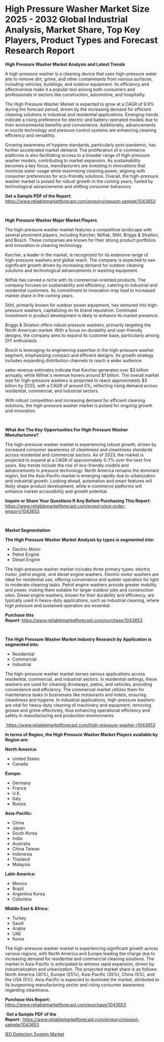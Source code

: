 <p><h1>High Pressure Washer Market Size 2025 - 2032 Global Industrial Analysis, Market Share, Top Key Players, Product Types and Forecast Research Report</h1></p><p><strong>High Pressure Washer Market Analysis and Latest Trends</strong></p>
<p><p>A high-pressure washer is a cleaning device that uses high-pressure water jets to remove dirt, grime, and other contaminants from various surfaces, including vehicles, buildings, and outdoor equipment. Its efficiency and effectiveness make it a popular tool among both consumers and professionals in sectors like construction, automotive, and hospitality.</p><p>The High Pressure Washer Market is expected to grow at a CAGR of 9.9% during the forecast period, driven by the increasing demand for efficient cleaning solutions in industrial and residential applications. Emerging trends indicate a rising preference for electric and battery-operated models due to their environmental benefits and convenience. Additionally, advancements in nozzle technology and pressure control systems are enhancing cleaning efficiency and versatility.</p><p>Growing awareness of hygiene standards, particularly post-pandemic, has further accelerated market demand. The proliferation of e-commerce platforms is also facilitating access to a broader range of high-pressure washer models, contributing to market expansion. As sustainability becomes a key focus, manufacturers are investing in innovations that minimize water usage while maximizing cleaning power, aligning with consumer preferences for eco-friendly solutions. Overall, the high-pressure washer market is poised for robust growth in the coming years, fueled by technological advancements and shifting consumer behaviors.</p></p>
<p><strong>Get a Sample PDF of the Report:&nbsp;</strong> <a href="https://www.reliablemarketforecast.com/enquiry/request-sample/1043653?utm_campaign=1108&utm_medium=2&utm_source=Github&utm_content=ia&utm_term=16022025&utm_id=high-pressure-washer">https://www.reliablemarketforecast.com/enquiry/request-sample/1043653</a></p>
<p>&nbsp;</p>
<p><strong>High Pressure Washer Major Market Players</strong></p>
<p><p>The high-pressure washer market features a competitive landscape with several prominent players, including Karcher, Nilfisk, Stihl, Briggs & Stratton, and Bosch. These companies are known for their strong product portfolios and innovation in cleaning technology.</p><p>Karcher, a leader in the market, is recognized for its extensive range of high-pressure washers and global reach. The company is expected to see significant growth driven by increasing demand for outdoor cleaning solutions and technological advancements in washing equipment.</p><p>Nilfisk has carved a niche with its commercial-oriented products. The company focuses on sustainability and efficiency, catering to industrial and residential customers. Its commitment to innovation may lead to increased market share in the coming years.</p><p>Stihl, primarily known for outdoor power equipment, has ventured into high-pressure washers, capitalizing on its brand reputation. Continued investment in product development is likely to enhance its market presence.</p><p>Briggs & Stratton offers robust pressure washers, primarily targeting the North American market. With a focus on durability and user-friendly designs, the company aims to expand its customer base, particularly among DIY enthusiasts.</p><p>Bosch is leveraging its engineering expertise in the high-pressure washer segment, emphasizing compact and efficient designs. Its growth strategy includes expanding distribution channels to reach a wider audience.</p><p> sales revenue estimates indicate that Karcher generates over $3 billion annually, while Nilfisk's revenue hovers around $1 billion. The overall market size for high-pressure washers is projected to reach approximately $3 billion by 2025, with a CAGR of around 5%, reflecting rising demand across residential, commercial, and industrial sectors.</p><p>With robust competition and increasing demand for efficient cleaning solutions, the high-pressure washer market is poised for ongoing growth and innovation.</p></p>
<p>&nbsp;</p>
<p><strong>What Are The Key Opportunities For High Pressure Washer Manufacturers?</strong></p>
<p><p>The high-pressure washer market is experiencing robust growth, driven by increased consumer awareness of cleanliness and cleanliness standards across residential and commercial sectors. As of 2023, the market is projected to expand at a CAGR of approximately 5-7% over the next five years. Key trends include the rise of eco-friendly models and advancements in pressure technology. North America remains the dominant region, but the Asia-Pacific market is emerging rapidly due to urbanization and industrial growth. Looking ahead, automation and smart features will likely shape product development, while e-commerce platforms will enhance market accessibility and growth potential.</p></p>
<p><strong>Inquire or Share Your Questions If Any Before Purchasing This Report:</strong> <a href="https://www.reliablemarketforecast.com/enquiry/pre-order-enquiry/1043653?utm_campaign=1108&utm_medium=2&utm_source=Github&utm_content=ia&utm_term=16022025&utm_id=high-pressure-washer">https://www.reliablemarketforecast.com/enquiry/pre-order-enquiry/1043653</a></p>
<p>&nbsp;</p>
<p><strong>Market Segmentation</strong></p>
<p><strong>The High Pressure Washer Market Analysis by types is segmented into:</strong></p>
<p><ul><li>Electric Motor</li><li>Petrol Engine</li><li>Diesel Engine</li></ul></p>
<p><p>The high-pressure washer market includes three primary types: electric motor, petrol engine, and diesel engine washers. Electric motor washers are ideal for residential use, offering convenience and quieter operation for light to moderate cleaning tasks. Petrol engine washers provide greater mobility and power, making them suitable for larger outdoor jobs and construction sites. Diesel engine washers, known for their durability and efficiency, are typically used in heavy-duty applications, such as industrial cleaning, where high pressure and sustained operation are essential.</p></p>
<p><strong>Purchase this Report:&nbsp;</strong><a href="https://www.reliablemarketforecast.com/purchase/1043653?utm_campaign=1108&utm_medium=2&utm_source=Github&utm_content=ia&utm_term=16022025&utm_id=high-pressure-washer">https://www.reliablemarketforecast.com/purchase/1043653</a></p>
<p>&nbsp;</p>
<p><strong>The High Pressure Washer Market Industry Research by Application is segmented into:</strong></p>
<p><ul><li>Residential</li><li>Commercial</li><li>Industrial</li></ul></p>
<p><p>The high-pressure washer market serves various applications across residential, commercial, and industrial sectors. In residential settings, these washers are used for cleaning driveways, patios, and vehicles, providing convenience and efficiency. The commercial market utilizes them for maintenance tasks in businesses like restaurants and hotels, ensuring cleanliness and hygiene. In industrial applications, high-pressure washers are vital for heavy-duty cleaning of machinery and equipment, removing grease and grime effectively, thus enhancing operational efficiency and safety in manufacturing and production environments.</p></p>
<p><a href="https://www.reliablemarketforecast.com/high-pressure-washer-r1043653?utm_campaign=1108&utm_medium=2&utm_source=Github&utm_content=ia&utm_term=16022025&utm_id=high-pressure-washer">&nbsp;https://www.reliablemarketforecast.com/high-pressure-washer-r1043653</a></p>
<p><strong>In terms of Region, the High Pressure Washer Market Players available by Region are:</strong></p>
<p>
    <p> <strong> North America: </strong>
        <ul>
            <li>United States</li>
            <li>Canada</li>
        </ul>
        </p> 
    <p> <strong> Europe: </strong>
        <ul>
            <li>Germany</li>
            <li>France</li>
            <li>U.K.</li>
            <li>Italy</li>
            <li>Russia</li>
        </ul>
        </p> 
    <p> <strong> Asia-Pacific: </strong>
        <ul>
            <li>China</li>
            <li>Japan</li>
            <li>South Korea</li>
            <li>India</li>
            <li>Australia</li>
            <li>China Taiwan</li>
            <li>Indonesia</li>
            <li>Thailand</li>
            <li>Malaysia</li>
        </ul>
        </p> 
    <p> <strong> Latin America: </strong>
        <ul>
            <li>Mexico</li>
            <li>Brazil</li>
            <li>Argentina Korea</li>
            <li>Colombia</li>
        </ul>
        </p> 
    <p> <strong> Middle East & Africa: </strong>
        <ul>
            <li>Turkey</li>
            <li>Saudi</li>
            <li>Arabia</li>
            <li>UAE</li>
            <li>Korea</li>
        </ul>
    </p>
    </p>
<p><p>The high-pressure washer market is experiencing significant growth across various regions, with North America and Europe leading the charge due to increasing demand for residential and commercial cleaning solutions. The market in Asia-Pacific is anticipated to witness rapid expansion, driven by industrialization and urbanization. The projected market share is as follows: North America (30%), Europe (25%), Asia-Pacific (35%), China (5%), and the USA (5%). Asia-Pacific is expected to dominate the market, attributed to its burgeoning manufacturing sector and rising consumer awareness regarding cleanliness.</p></p>
<p><strong>Purchase this Report: </strong><a href="https://www.reliablemarketforecast.com/purchase/1043653?utm_campaign=1108&utm_medium=2&utm_source=Github&utm_content=ia&utm_term=16022025&utm_id=high-pressure-washer">https://www.reliablemarketforecast.com/purchase/1043653</a></p>
<p>&nbsp;<strong>Get a Sample PDF of the Report:&nbsp;&nbsp;</strong><a href="https://www.reliablemarketforecast.com/enquiry/request-sample/1043653?utm_campaign=1108&utm_medium=2&utm_source=Github&utm_content=ia&utm_term=16022025&utm_id=high-pressure-washer">https://www.reliablemarketforecast.com/enquiry/request-sample/1043653</a></p>
<p><strong></strong></p>
<p><p><a href="https://github.com/CliffMedina6/Market-Research-Report-List-7/blob/main/ied-detection-system-market.md?utm_campaign=1108&utm_medium=2&utm_source=Github&utm_content=ia&utm_term=16022025&utm_id=high-pressure-washer">IED Detection System Market</a></p></p>